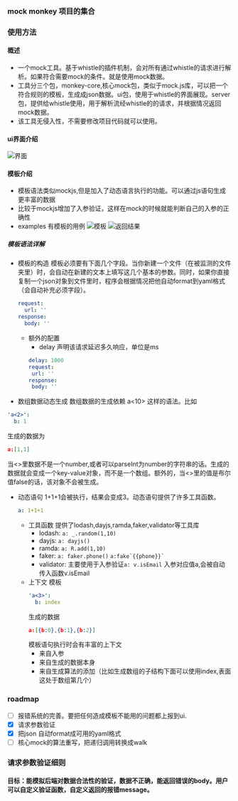 ### mock monkey 项目的集合

### 使用方法
#### 概述
- 一个mock工具。基于whistle的插件机制，会对所有通过whistle的请求进行解析。如果符合需要mock的条件。就是使用mock数据。
- 工具分三个包，monkey-core,核心mock包，类似于mock.js库，可以把一个符合规则的模板，生成成json数据。ui包，使用于whistle的界面展现。server包，提供给whistle使用，用于解析流经whistle的的请求，并根据情况返回mock数据。
- 该工具无侵入性，不需要修改项目代码就可以使用。

#### ui界面介绍
![界面](https://cdn.nlark.com/yuque/0/2021/png/1384813/1631150770266-1079d76b-a3d0-40e6-9dbe-0d8dcb32d29b.png)

#### 模板介绍
- 模板语法类似mockjs,但是加入了动态语言执行的功能。可以通过js语句生成更丰富的数据
- 比较于mockjs增加了入参验证，这样在mock的时候就能判断自己的入参的正确性
- examples 有模板的用例
![模板](https://cdn.nlark.com/yuque/0/2021/png/1384813/1631152295343-85657277-a68a-4146-960d-f155947ec2c2.png)
![返回结果](https://cdn.nlark.com/yuque/0/2021/png/1384813/1631152639260-f57b37bf-6e08-4441-a678-01802b360f89.png)

##### 模板语法详解
- 模板的构造
  模板必须要有下面几个字段。当你新建一个文件（在被监测的文件夹里）时，会自动在新建的文本上填写这几个基本的参数。同时，如果你直接复制一个json对象到文件里时，程序会根据情况把他自动format到yaml格式（会自动补充必须字段）。
  ```yaml
  request:
    url: ''
  response:
    body: ''
  ```
  - 额外的配置
    - delay 声明该请求延迟多久响应，单位是ms
     ```yaml
    delay: 1000
    request:
      url: ''
    response:
      body: ''
    ```
- 数组数据动态生成
数组数据的生成依赖 a<10> 这样的语法。比如
```yaml
'a<2>':
  b: 1
```
生成的数据为
```json
a:[1,1]

```
当<>里数据不是一个number,或者可以parseInt为number的字符串的话。生成的数据就会变成一个key-value对象，而不是一个数组。额外的，当<>里的值是布尔值false的话，该对象不会被生成。
- 动态语句
    1+1+1会被执行，结果会变成3。动态语句提供了许多工具函数。
    ```yaml
    a: 1+1+1
    ```
  - 工具函数
      提供了lodash,dayjs,ramda,faker,validator等工具库
      - lodash: `a: _.random(1,10)`
      - dayjs: `a: dayjs()`
      - ramda: `a: R.add(1,10)`
      - faker: `a: faker.phone()` ``a:fake`{{phone}}` ``
      - validator: 主要使用于入参验证`a: v.isEmail` 入参对应值a,会被自动传入函数v.isEmail
  - 上下文
    模板
    ```yaml
    'a<3>':
      b: index
    ```
    生成的数据
    ```json
    a:[{b:0},{b:1},{b:2}]
    ```
    模板语句执行时会有丰富的上下文
      - 来自入参
      - 来自生成的数据本身
      - 来自生成算法的添加（比如生成数组的子结构下面可以使用index,表面这处于数组第几个）
### roadmap
- [ ] 报错系统的完善。要把任何造成模板不能用的问题都上报到ui.
- [x] 请求参数验证
- [x] 把json 自动format成可用的yaml格式
- [ ] 核心mock的算法重写，把递归调用转换成walk

### 请求参数验证细则
#### 目标：能模拟后端对数据合法性的验证，数据不正确，能返回错误的body。用户可以自定义验证函数，自定义返回的报错message。
